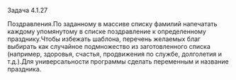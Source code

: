 Задача 4.1.27

Поздравления.По заданному в массиве списку фамилий напечатать
каждому упомянутому в списке поздравление к определенному
празднику.Чтобы избежать шаблона, перечень желаемых благ
выбирать как случайное подмножество из заготовленного списка
(например, здоровья, счастья, продвижения по службе, долголетия и
т.д.).Для универсальности программы сделать переменным и
название праздника.

